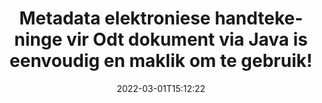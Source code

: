 ---
############################# Static ############################
layout: "auto-gen-signature"
date: 2022-03-01T15:12:22
draft: false
operation: Sign
signaturetype: Metadata
fileformat: Odt
productName: Java
lang: af
productCode: java
otherformats: pdf doc docx docm dot dotm dotx odt ott rtf xls xlsx xlsm xlsb csv ods ots xltx xltm ppt pptx pps ppsx odp otp potx potm pptm ppsm png jpg bmp gif tiff svg webp wmf
breadcrumb: Put Metadata signature on Odt for Java

############################# Head ############################
head_title: "Voeg metadata elektroniese handtekeninge by Odt dokumente via Java"
head_description: "Gebruik Metadata as versteekte elektroniese handtekeninge binne jou Odt dokumente deur 'n paar reëls van Java kode te gebruik. Gebruik die GroupDocs Document Signature API om jou besigheidsdokumente en -lêers met Metadata-inligting te e-teken."

############################# Header ############################
title: "Metadata elektroniese handtekeninge vir Odt dokument via Java is eenvoudig en maklik om te gebruik!"
description: "eTeken jou Odt dokumente en kontrakte met versteekte Metadata-inskrywings. Genereer metadata vir PDF's, MS Word-dokumente, MS Excel-werkboeke, MS PowerPoint-aanbiedings en verskeie beeldformate sonder probleme en ekstra kodering."
bg_image: "https://cms.admin.containerize.com/templates/aspose/App_Themes/V3/images/bg/header1.png"
bg_overlay: false
button:
    enable: true

############################# SubMenu ############################
submenu:
    enable: true

    left:
        img_alt: "GroupDocs.Signature for Java"
        image: "https://cms.admin.containerize.com/templates/groupdocs/images/product-logos/90x90-noborder/groupdocs-signature-java.png"
        product: "GroupDocs.Signature"
        platform: "Java"



############################# About ############################
about:
    enable: true
    title: "Meer oor GroupDocs.Signature for Java Metadata-handtekeninge-API"
    content: |
        [GroupDocs.Signature for Java](https://products.groupdocs.com/signature/java/) is 'n gewilde API vir die e-ondertekening van digitale dokumente. Handtekeninge soos tekste, beelde, digitale sertifikate, strepieskodes, QR-kodes, seëls of metadata is beskikbaar. Handtekeninge kan op PDF's, MS Word-dokumente, MS Excel-werkboeke, MS PowerPoint-aanbiedings, Adobe Photoshop-lêers en verskeie beeldformate geplaas word. Kliënte kan hul dokument onderteken en e-handtekeninge wat op daardie dokumente geplaas is, bywerk, deursoek, verifieer, uitvee of voorbeskou. Boonop word baie vermoëns vir handtekeningaanpassing verskaf.
    

############################# Steps ############################
steps:
    enable: true
    title_left: "Stappe om Odt met Metadata in Java te onderteken"
    content_left: |
        [GroupDocs.Signature for Java](https://products.groupdocs.com/signature/java/) bied die vermoë om Odt dokumente met Metadata handtekeninge vinnig en maklik te onderteken.
        
        * Skep 'n instansie van Signature-klas wat Odt-lêer verskaf wat veronderstel is om te onderteken as pad of geheuestroom
        * Instansieer SignOptions-klas en stel alle verlangde data in.
        * Roep die Signature.Sign()-metode deur die uitvoer Odt-lêer of geheuestroom deur te gee

    title_right: " Stelselvereistes"
    content_right: |
        GroupDocs.Signature for Java word op alle groot platforms en bedryfstelsels ondersteun. Voordat u die kode hieronder uitvoer, maak asseblief seker dat u die volgende voorvereistes op u stelsel geïnstalleer het.

        * Bedryfstelsels: Microsoft Windows, Linux, MacOS
        * Ontwikkelingsomgewings: NetBeans, Intellij IDEA, Eclipse, etc.
        * Java runtime: J2SE 6.0 and above
        * Kry die nuutste GroupDocs.Signature for Java van [Maven](https://repository.groupdocs.com/webapp/#/artifacts/browse/tree/General/repo/com/groupdocs/groupdocs-signature)
         
    code: |
        ```java    
                
        // Set up input Odt file
        String filePath = "input.odt";
        // Set up output file
        String outputFilePath = "output.odt";

        // Instantiate Signature for input file
        Signature signature = new Signature(filePath);

        // instantiate metadata signing options
        MetadataSignOptions options = new MetadataSignOptions();

        // setup Author property
        WordProcessingMetadataSignature mdSign_Author = new WordProcessingMetadataSignature("Author", "Mr.Scherlock Holmes");// String value
        options.getSignatures().add(mdSign_Author);
        // setup document data
        WordProcessingMetadataSignature mdSign_DocData = new WordProcessingMetadataSignature("CreatedOn", new Date());// Datetime value
        options.getSignatures().add(mdSign_DocData);
        // setup document id
        WordProcessingMetadataSignature mdSign_DocId = new WordProcessingMetadataSignature("DocumentId", 123456);// Integer value
        options.getSignatures().add(mdSign_DocId);

        // sign Odt document
        SignResult result = signature.sign(outputFilePath, options);

        ```

############################# Demos ############################
demos:
    enable: true
    title: "Teken Odt dokumente met Metadata Regstreekse Demo"
    content: |
       Teken nou die Odt-lêer met verskeie handtekeninge deur die [GroupDocs.Signature App](https://products.groupdocs.app/signature/family) webwerf te besoek. Gratis aanlyn demo wag vir jou.          

############################# More Formats ############################
more_formats:
    enable: true
    title: "Ander ondersteunde Metadata handtekeninge vir Java"
    content: |
        "Jy kan ook Odt met ander handtekeningtipes onderteken. Sien asseblief die lys hieronder."
    format: 
       
       
back_to_top:
    enable: true
---